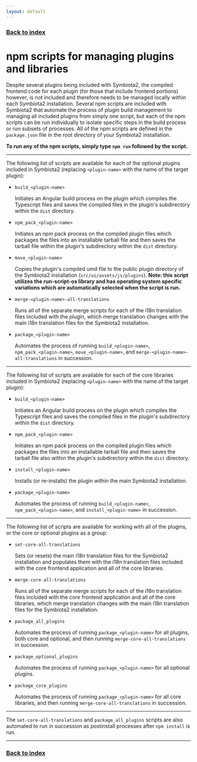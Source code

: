 ```yaml
---
layout: default
---
```


### [Back to index](./index.html)

# npm scripts for managing plugins and libraries

Despite several plugins being included with Symbiota2, the compiled frontend code for each plugin (for those that include
frontend portions) however, is not included and therefore needs to be managed locally within each Symbiota2 installation.
Several npm scripts are included with Symbiota2 that automate the process of plugin build management to managing all 
included plugins from simply one script, but each of the npm scripts can be run individually to isolate specific steps in
the build process or run subsets of processes. All of the npm scripts are defined in the `package.json` file in the root
directory of your Symbiota2 installation.

**To run any of the npm scripts, simply type `npm run` followed by the script.**

* * *
The following list of scripts are available for each of the optional plugins included in Symbiota2 (replacing `<plugin-name>` with 
the name of the target plugin):

- `build_<plugin-name>`

  Initiates an Angular build process on the plugin which compiles the Typescript files and saves the compiled files in
  the plugin's subdirectory within the `dist` directory.

- `npm_pack_<plugin-name>`

  Initiates an npm pack process on the compiled plugin files which packages the files into an installable tarball file and
  then saves the tarball file within the plugin's subdirectory within the `dist` directory.

- `move_<plugin-name>`

  Copies the plugin's compiled umd file to the public plugin directory of the Symbiota2 installation (`src/ui/assets/js/plugins`).
  **Note: this script utilizes the run-script-os library and has operating system specific variations which are automatically
  selected when the script is run.**

- `merge-<plugin-name>-all-translations`

  Runs all of the separate merge scripts for each of the i18n translation files included with the plugin, which merge translation
  changes with the main i18n translation files for the Symbiota2 installation.

- `package_<plugin-name>`

  Automates the process of running `build_<plugin-name>`, `npm_pack_<plugin-name>`, `move_<plugin-name>`, and 
  `merge-<plugin-name>-all-translations` in succession.

* * *
The following list of scripts are available for each of the core libraries included in Symbiota2 (replacing `<plugin-name>` with 
the name of the target plugin):

- `build_<plugin-name>`

  Initiates an Angular build process on the plugin which compiles the Typescript files and saves the compiled files in
  the plugin's subdirectory within the `dist` directory.

- `npm_pack_<plugin-name>`

  Initiates an npm pack process on the compiled plugin files which packages the files into an installable tarball file and
  then saves the tarball file also within the plugin's subdirectory within the `dist` directory.

- `install_<plugin-name>`

  Installs (or re-installs) the plugin within the main Symbiota2 installation.

- `package_<plugin-name>`

  Automates the process of running `build_<plugin-name>`, `npm_pack_<plugin-name>`, and `install_<plugin-name>` in succession.

* * *
The following list of scripts are available for working with all of the plugins, or the core or optional plugins as a group:

- `set-core-all-translations`

  Sets (or resets) the main i18n translation files for the Symbiota2 installation and populates them with the i18n translation 
  files included with the core frontend application and all of the core libraries.

- `merge-core-all-translations`

  Runs all of the separate merge scripts for each of the i18n translation files included with the core frontend application 
  and all of the core libraries, which merge translation changes with the main i18n translation files for the Symbiota2 
  installation.

- `package_all_plugins`

  Automates the process of running `package_<plugin-name>` for all plugins, both core and optional, and then running `merge-core-all-translations` in
  succession.

- `package_optional_plugins`

  Automates the process of running `package_<plugin-name>` for all optional plugins.

- `package_core_plugins`

  Automates the process of running `package_<plugin-name>` for all core libraries, and then running `merge-core-all-translations` in
  succession.

* * *
The `set-core-all-translations` and `package_all_plugins` scripts are also automated to run in succession as postinstall
processes after `npm install` is run.

* * *

### [Back to index](./index.html)
